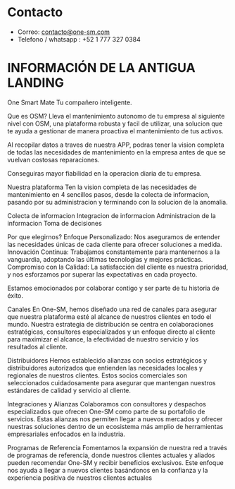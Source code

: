 # Contacto 
- Correo: contacto@one-sm.com
- Telefono / whatsapp : +52 1 777 327 0384



# INFORMACIÓN DE LA ANTIGUA LANDING
One Smart Mate
Tu compañero inteligente.

Que es OSM? Lleva el mantenimiento autonomo de tu empresa al siguiente nivel con OSM, una plataforma robusta y facil de utilizar, una solucion que te ayuda a gestionar de manera proactiva el mantenimiento de tus activos.

Al recopilar datos a traves de nuestra APP, podras tener la vision completa de todas las necesidades de mantenimiento en la empresa antes de que se vuelvan costosas reparaciones.

Conseguiras mayor fiabilidad en la operacion diaria de tu empresa.

Nuestra plataforma
Ten la vision completa de las necesidades de mantenimiento en 4 sencillos pasos, desde la colecta de informacion, pasando por su administracion y terminando con la solucion de la anomalia.

Colecta de informacion
Integracion de informacion
Administracion de la informacion
Toma de decisiones


Por que elegirnos?
Enfoque Personalizado: Nos aseguramos de entender las necesidades únicas de cada cliente para ofrecer soluciones a medida.
Innovación Continua: Trabajamos constantemente para mantenernos a la vanguardia, adoptando las últimas tecnologías y mejores prácticas.
Compromiso con la Calidad: La satisfacción del cliente es nuestra prioridad, y nos esforzamos por superar las expectativas en cada proyecto.


Estamos emocionados por colaborar contigo y ser parte de tu historia de éxito.

Canales
En One-SM, hemos diseñado una red de canales para asegurar que nuestra plataforma esté al alcance de nuestros clientes en todo el mundo.
Nuestra estrategia de distribución se centra en colaboraciones estratégicas, consultores especializados y un enfoque directo al cliente para maximizar el alcance, la efectividad de nuestro servicio y los resultados al cliente.

Distribuidores
Hemos establecido alianzas con socios estratégicos y distribuidores autorizados que entienden las necesidades locales y regionales de nuestros clientes.
Estos socios comerciales son seleccionados cuidadosamente para asegurar que mantengan nuestros estándares de calidad y servicio al cliente.

Integraciones y Alianzas
Colaboramos con consultores y despachos especializados que ofrecen One-SM como parte de su portafolio de servicios.
Estas alianzas nos permiten llegar a nuevos mercados y ofrecer nuestras soluciones dentro de un ecosistema más amplio de herramientas empresariales enfocados en la industria.

Programas de Referencia
Fomentamos la expansión de nuestra red a través de programas de referencia, donde nuestros clientes actuales y aliados pueden recomendar One-SM y recibir beneficios exclusivos.
Este enfoque nos ayuda a llegar a nuevos clientes basándonos en la confianza y la experiencia positiva de nuestros clientes actuales